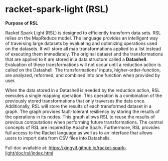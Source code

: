 # racket-spark-light (RSL)

**Purpose of RSL**

Racket Spark Light (RSL) is designed to efficiently transform data sets. RSL relies on the MapReduce model. The language provides an intelligent way of traversing large datasets by evaluating and optimizing operations used on the datasets. It will store all map transformations applied to a list instead of executing them immediately. The original dataset and the transformations that are applied to it are stored in a data structure called a **Datashell**. Evaluation of these transformations will not occur until a reduction action is called on the Datashell. The transformations' inputs, higher-order-function, are analyzed, reformed, and combined into one function when provided by user.

When the data stored in a Datashell is needed by the reduction action, RSL executes a single mapping operation. This operation is a combination of the previously stored transformations that only traverses the data once. Additionally, RSL will store the results of each transformed dataset in a graph. The graph provides fault-tolerant resiliency by storing the results of the operations in its nodes. This graph allows RSL to reuse the results of previous computations when performing future transformations. The central concepts of RSL are inspired by Apache Spark. Furthermore, RSL provides full access to the Racket language as well as to an interface that allows users to import data from CSV files into Datashells. 


Full doc available at: https://xingyif.github.io/racket-spark-light/doc/rsl/index.html
